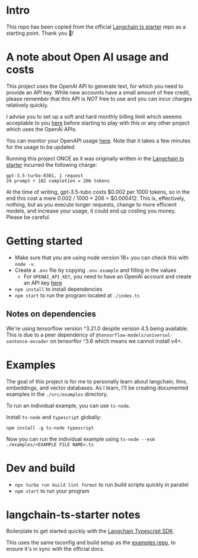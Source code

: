 # Intro 

This repo has been copied from the official [Langchain ts starter](https://github.com/domeccleston/langchain-ts-starter/tree/main) repo as a starting point. Thank you 🙏!

# A note about Open AI usage and costs

This project uses the OpenAI API to generate text, for which you need to provide an API key. While new accounts have a small amount of free credit, please remember that this API is *NOT* free to use and you can incur charges relatively quickly. 

I advise you to set up a soft and hard monthly billing limit which seeems acceptable to you [here](https://platform.openai.com/account/billing/limits) before starting to play with this or any other project which uses the OpenAI APIs.

You can monitor your OpenAPI usage [here](https://platform.openai.com/account/usage). Note that it takes a few minutes for the usage to be updated.

Running this project ONCE as it was originally written in the [Langchain ts starter](https://github.com/domeccleston/langchain-ts-starter/tree/main) incurred the following charge:

```
gpt-3.5-turbo-0301, 1 request
24 prompt + 182 completion = 206 tokens
```

At the time of writing, gpt-3.5-tubo costs $0.002 per 1000 tokens, so in the end this cost a mere 0.002 / 1000 * 206 = $0.000412. This is, effectively, nothing, but as you execute longer requests, change to more efficient models, and increase your usage, it could end up costing you money. Please be careful.


# Getting started

- Make sure that you are using node version 18+ you can check this with `node -v`.
- Create a `.env` file by copying `.env.example` and filling in the values
  - For `OPENAI_API_KEY`, you need to have an OpenAI account and create an API key [here](https://platform.openai.com/account/api-keys)
- `npm install` to install dependencies
- `npm start` to run the program located at `./index.ts`

## Notes on dependencies

We're using tensorflow version ^3.21.0 despite version 4.5 being available. This is due to a peer dependency of `@tensorflow-models/universal-sentence-encoder` on tensorflor ^3.6 which means we cannot install v4+.


# Examples

The goal of this project is for me to personally learn about langchain, llms, embeddings, and vector databases. As I learn, I'll be creating documented examples in the `./src/examples` directory. 

To run an individual example, you can use `ts-node`. 

Install `ts-node` and `typescript` globally:

```
npm install -g ts-node typescript
```

Now you can run the individual example using `ts-node --esm ./examples/<EXAMPLE FILE NAME>.ts`

# Dev and build

- `npx turbo run build lint format` to run build scripts quickly in parallel
- `npm start` to run your program


# langchain-ts-starter notes

Boilerplate to get started quickly with the [Langchain Typescript SDK](https://github.com/hwchase17/langchainjs).

This uses the same tsconfig and build setup as the [examples repo](https://github.com/hwchase17/langchainjs/tree/main/examples), to ensure it's in sync with the official docs.
